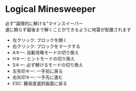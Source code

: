 # Logical Minesweeper
必ず"論理的に解ける"マインスイーパー  
運に頼らず最後まで解くことができるように地雷が配置されます  

- 左クリック: ブロックを開く  
- 右クリック: ブロックをマークする  
- Aキー: 自動攻略モードの切り換え  
- Hキー: ヒントモードの切り換え  
- Sキー: 必ず解けるモードの切り換え  
- 左矢印キー: 一手前に戻る  
- 右矢印キー: 一手先に進む  
- ESC: 難易度選択画面に戻る  
